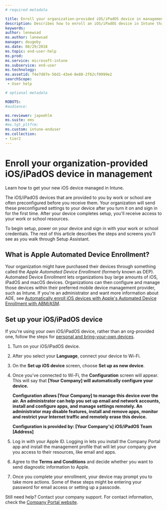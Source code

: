 ```yaml
---
# required metadata

title: Enroll your organization-provided iOS/iPadOS device in management. | Microsoft Docs
description: Describes how to enroll an iOS/iPadOS device in Intune that was purchased and provided by your organization
keywords:
author: lenewsad
ms.author: lanewsad
manager: dougeby
ms.date: 08/29/2018
ms.topic: end-user-help
ms.prod:
ms.service: microsoft-intune
ms.subservice: end-user
ms.technology:
ms.assetid: f4e7d87e-56d1-43e4-8e88-2f62cf0999e2
searchScope:
 - User help

# optional metadata

ROBOTS:  
#audience:

ms.reviewer: japoehlm
ms.suite: ems
#ms.tgt_pltfrm:
ms.custom: intune-enduser
ms.collection:
- tier2
---
```



# Enroll your organization-provided iOS/iPadOS device in management

Learn how to get your new iOS device managed in Intune.  

The iOS/iPadOS devices that are provided to you by work or school are often preconfigured before you receive them. Your organization will send these preconfigured settings to your device after you turn it on and sign in for the first time. After your device completes setup, you'll receive access to your work or school resources.  

To begin setup, power on your device and sign in with your work or school credentials. The rest of this article describes the steps and screens you'll see as you walk through Setup Assistant.

## What is Apple Automated Device Enrollment?

Your organization might have purchased their devices through something called the *Apple Automated Device Enrollment* (formerly known as DEP). Automated Device Enrollment lets organizations buy large amounts of iOS, iPadOS and macOS devices. Organizations can then configure and manage those devices within their preferred mobile device management provider, such as Intune. If you're an administrator and want more information about ADE, see [Automatically enroll iOS devices with Apple's Automated Device Enrollment with ABM/ASM](/intune/enrollment/device-enrollment-program-enroll-ios).

## Set up your iOS/iPadOS device

If you're using your own iOS/iPadOS device, rather than an org-provided one, follow the steps for [personal and bring-your-own devices](enroll-your-device-in-intune-ios.md).  

1. Turn on your iOS/iPadOS device.
2. After you select your **Language**, connect your device to Wi-Fi.
3. On the **Set up iOS device** screen, choose **Set up as new device**.  
4. Once you've connected to Wi-Fi, the **Configuration** screen will appear. This will say that **[Your Company] will automatically configure your device.**

   **Configuration allows [Your Company] to manage this device over the air. An administrator can help you set up email and network accounts, install and configure apps, and manage settings remotely. An administrator may disable features, install and remove apps, monitor and restrict your Internet traffic and remotely erase this device.**

   **Configuration is provided by:
   [Your Company's] iOS/iPadOS Team
   [Address]**

5. Log in with your Apple ID. Logging in lets you install the Company Portal app and install the management profile that will let your company give you access to their resources, like email and apps.
6. Agree to the **Terms and Conditions** and decide whether you want to send diagnostic information to Apple.
7. Once you complete your enrollment, your device may prompt you to take more actions. Some of these steps might be entering your password for email access or setting up a passcode.

Still need help? Contact your company support. For contact information, check the [Company Portal website](https://go.microsoft.com/fwlink/?linkid=2010980).
